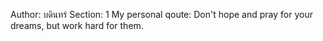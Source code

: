 Author: บดินทร์ 
Section: 1
My personal qoute: Don't hope and pray for your dreams, but work hard for them.